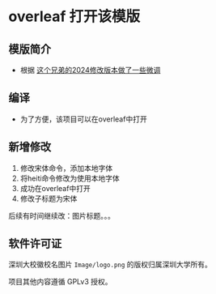 # overleaf 打开该模版
## 模版简介
* 根据 [这个兄弟的2024修改版本做了一些微调](https://github.com/Nazzcjy/SZUThesisLatest)

## 编译
* 为了方便，该项目可以在overleaf中打开

## 新增修改
1. 修改宋体命令，添加本地字体
2. 将heiti命令修改为使用本地字体
3. 成功在overleaf中打开
4. 修改子标题为宋体


后续有时间继续改：图片标题。。。

## 软件许可证
深圳大校徽校名图片 `Image/logo.png` 的版权归属深圳大学所有。

项目其他内容遵循 GPLv3 授权。
